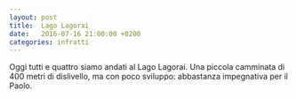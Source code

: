 ```yaml
---
layout: post
title:  Lago Lagorai
date:   2016-07-16 21:00:00 +0200
categories: infratti
---
```

Oggi tutti e quattro siamo andati al Lago Lagorai. Una piccola camminata di 400
metri di dislivello, ma con poco sviluppo: abbastanza impegnativa per il Paolo.

<script src='https://api.tiles.mapbox.com/mapbox-gl-js/v0.21.0/mapbox-gl.js'></script>
<link href='https://api.tiles.mapbox.com/mapbox-gl-js/v0.21.0/mapbox-gl.css' rel='stylesheet' />


<style>
  #map { position:relative; height:300px; width: 100%; }
</style>

<div id='map'></div>
<script>
  mapboxgl.accessToken = 'pk.eyJ1IjoibWFjdGVvIiwiYSI6ImNkY2Q2YzJmOTYxNGQ5MzllODZiZWUyZDZjNzAwMjdmIn0.PHj74HRSvAgiWQRQ68YTJw';
  var map = new mapboxgl.Map({
      container: 'map',
      style: 'mapbox://styles/mapbox/outdoors-v9',
      center: [11.525698900222778,46.243130310812944],
      zoom: 12
  });


map.on('load', function () {
    map.addSource("route", {
        "type": "geojson",
        "data": {
            "type": "Feature",
            "properties": {},
            "geometry": {
                "type": "LineString",
                "coordinates": [
                [11.513789892196655,46.2571042125755],[11.513897180557251,46.25731192091968],[11.513832807540894,46.25770508098851],[11.513714790344237,46.25786827867971],[11.513704061508179,46.25796842247703],[11.513816714286804,46.25796842247703],[11.514208316802977,46.257794097971185],[11.514455080032347,46.25755671902955],[11.514310240745544,46.2572117759234],[11.514342427253723,46.25683715783404],[11.514455080032347,46.25631417186461],[11.514594554901123,46.25596551178066],[11.51486277580261,46.25557975761527],[11.515624523162842,46.25481565962305],[11.516075134277344,46.2546153603299],[11.516987085342407,46.2544373158996],[11.517502069473267,46.254340874925184],[11.517502069473267,46.25425185233671],[11.517502069473267,46.254036713817946],[11.517963409423828,46.25365094608467],[11.51842474937439,46.253346781150945],[11.518574953079224,46.25283489001501],[11.518832445144653,46.25184076894232],[11.519207954406738,46.25058696368621],[11.519744396209717,46.249837634435536],[11.519765853881836,46.249325710546806],[11.520044803619383,46.248680234485676],[11.520270109176636,46.248279590351345],[11.520463228225708,46.24806442840477],[11.520538330078123,46.24778991021311],[11.521021127700806,46.24744119593459],[11.52215838432312,46.246194709750945],[11.522555351257324,46.24577920806212],[11.523005962371824,46.245163369412836],[11.523456573486326,46.24454010398186],[11.52391791343689,46.24420620887386],[11.524754762649536,46.24373875230855],[11.525119543075562,46.24333065205057],[11.525366306304932,46.24315999104249],[11.525698900222778,46.243130310812944],[11.526299715042114,46.2429744893446],[11.526557207107544,46.2428631880248],[11.526718139648438,46.24248476184849],[11.527490615844727,46.242276997347645],[11.52864933013916,46.24158691675182],[11.529303789138794,46.240637114210536],[11.529314517974854,46.240050899748915],[11.529217958450317,46.239598248854115],[11.529228687286377,46.238180907966075],[11.529014110565186,46.23777276636622],[11.52888536453247,46.23734235920864],[11.528949737548828,46.237104891745496],[11.528520584106445,46.23669674214219],[11.528284549713135,46.235976907261715],[11.52815580368042,46.23549453839821],[11.528177261352539,46.235279326306596],[11.528284549713135,46.235123482540985],[11.52810215950012,46.23405482765435],[11.527801752090454,46.233424014655334],[11.527243852615356,46.23271155831389],[11.52713656425476,46.23241469877522],[11.52692198753357,46.23215494536171],[11.526771783828735,46.231865504395614],[11.526739597320557,46.231628013232076],[11.526503562927246,46.23128661788409],[11.52637481689453,46.231026859131546],[11.526310443878174,46.23084131641274],[11.526288986206055,46.23070772526682],[11.526235342025757,46.2305963990635],[11.526085138320921,46.23046280732146],[11.525945663452148,46.23027726269586],[11.525945663452148,46.230106561086316],[11.526052951812744,46.22997296815203],[11.52637481689453,46.229869062311664],[11.526718139648438,46.2297800000062],[11.527104377746582,46.22966125004081]
                ]
            }
        }
    });

    map.addLayer({
        "id": "route",
        "type": "line",
        "source": "route",
        "layout": {
            "line-join": "round",
            "line-cap": "round"
        },
        "paint": {
            "line-color": "#00f",
            "line-width": 4
        }
    });

    map.addControl(new mapboxgl.Navigation());
  });
</script>

